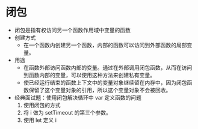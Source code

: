 # 闭包

- 闭包是指有权访问另一个函数作用域中变量的函数
- 创建方式
    - 在一个函数内创建另一个函数，内部的函数可以访问到外部函数的局部变量。
- 用途
    - 在函数外部访问函数内部的变量。通过在外部调用闭包函数，从而在访问到函数内部的变量，可以使用这种方法来创建私有变量。
    - 使已经运行结束的函数上下文中的变量对象继续留在内存中，因为闭包函数保留了这个变量对象的引用，所以这个变量对象不会被回收。
- 经典面试题：使用闭包解决循环中 var 定义函数的问题
    1. 使用闭包的方式
    2. 将 i 做为 setTimeout 的第三个参数。
    3. 使用 let 定义 i
